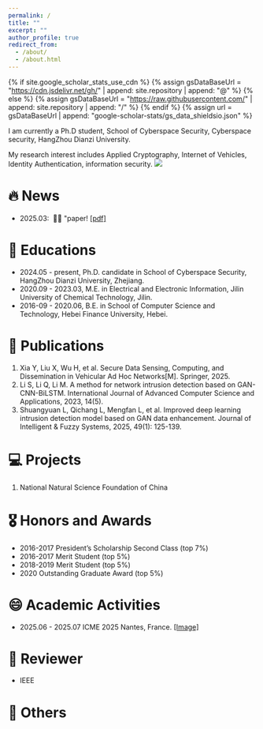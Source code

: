 ```yaml
---
permalink: /
title: ""
excerpt: ""
author_profile: true
redirect_from: 
  - /about/
  - /about.html
---
```


{% if site.google_scholar_stats_use_cdn %}
{% assign gsDataBaseUrl = "https://cdn.jsdelivr.net/gh/" | append: site.repository | append: "@" %}
{% else %}
{% assign gsDataBaseUrl = "https://raw.githubusercontent.com/" | append: site.repository | append: "/" %}
{% endif %}
{% assign url = gsDataBaseUrl | append: "google-scholar-stats/gs_data_shieldsio.json" %}

<span class='anchor' id='about-me'></span>

I am currently a Ph.D student, School of Cyberspace Security, Cyberspace security, HangZhou Dianzi University.  

My research interest includes Applied Cryptography, Internet of Vehicles, Identity Authentication, information security. <a href='https://scholar.google.com/citations?user=773qfVwAAAAJ'><img src="https://img.shields.io/endpoint?logo=Google%20Scholar&url=https%3A%2F%2Fcdn.jsdelivr.net%2Fgh%2Fchuck0lee%2Fchuck0lee.github.io@google-scholar-stats%2Fgs_data_shieldsio.json&labelColor=f6f6f6&color=9cf&style=flat&label=citations"></a> 



# 🔥 News
- 2025.03: &nbsp;🎉🎉 "paper! [[pdf]](https:)



# 📖 Educations
- 2024.05 - present, Ph.D. candidate in School of Cyberspace Security,  HangZhou Dianzi University, Zhejiang. 
- 2020.09 - 2023.03, M.E. in Electrical and Electronic Information, Jilin University of Chemical Technology, Jilin. 
- 2016-09 - 2020.06, B.E. in School of Computer Science and Technology, Hebei Finance University, Hebei. 

# 📝 Publications

1. Xia Y, Liu X, Wu H, et al. Secure Data Sensing, Computing, and Dissemination in Vehicular Ad Hoc Networks[M]. Springer, 2025.
2. Li S, Li Q, Li M. A method for network intrusion detection based on GAN-CNN-BiLSTM. International Journal of Advanced Computer Science and Applications, 2023, 14(5).
3. Shuangyuan L, Qichang L, Mengfan L, et al. Improved deep learning intrusion detection model based on GAN data enhancement. Journal of Intelligent & Fuzzy Systems, 2025, 49(1): 125-139.

# 💻 Projects
1. National Natural Science Foundation of China




# 🎖 Honors and Awards
- 2016-2017 President’s Scholarship Second Class (top 7%) 
- 2016-2017 Merit Student (top 5%)
- 2018-2019 Merit Student (top 5%) 
- 2020 Outstanding Graduate Award (top 5%) 

# 😄 Academic Activities
- 2025.06 - 2025.07 ICME 2025 Nantes, France. [[Image]](../images/ICME2021/index.html)


# 📖 Reviewer 
- IEEE 


# 🥚 Others
